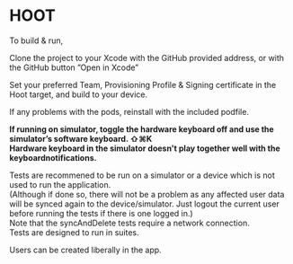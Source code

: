 
# HOOT


To build & run, 

Clone the project to your Xcode with the GitHub provided address, or with the GitHub button ”Open in Xcode”


Set your preferred Team, Provisioning Profile & Signing certificate in the Hoot target, and build to your device.

If any problems with the pods, reinstall with the included podfile.

**If running on simulator, toggle the hardware keyboard off and use the simulator’s software keyboard. ⇧⌘K  
Hardware keyboard in the simulator doesn't play together well with the keyboardnotifications.**


Tests are recommened to be run on a simulator or a device which is not used to run the application.  
(Although if done so, there will not be a problem as any affected user data will be synced again to the device/simulator. Just logout the current user before running the tests if there is one logged in.)  
Note that the syncAndDelete tests require a network connection.    
Tests are designed to run in suites.  

Users can be created liberally in the app.

